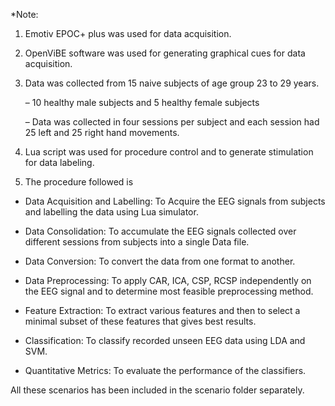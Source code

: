 *Note:

1. Emotiv EPOC+ plus was used for data acquisition.
   
2. OpenViBE software was used for generating graphical cues for data acquisition.

3. Data was collected from 15 naive subjects of age group 23 to 29 years.

   – 10 healthy male subjects and 5 healthy female subjects
   
   – Data was collected in four sessions per subject and each session had 25 left and 25 right hand movements.
   
4. Lua script was used for procedure control and to generate stimulation for data labeling.

5. The procedure followed is

  - Data Acquisition and Labelling: To Acquire the EEG signals from subjects and labelling the data using Lua simulator.
  
  - Data Consolidation: To accumulate the EEG signals collected over different sessions from subjects into a single Data file.
  
  - Data Conversion: To convert the data from one format to another.
  
  - Data Preprocessing: To apply CAR, ICA, CSP, RCSP independently on the EEG signal and to determine most feasible preprocessing method.
  
  - Feature Extraction: To extract various features and then to select a minimal subset of these features that gives best results.
  
  - Classification: To classify recorded unseen EEG data using LDA and SVM.
  
  - Quantitative Metrics: To evaluate the performance of the classifiers. 
  
  All these scenarios has been included in the scenario folder separately.
